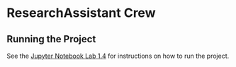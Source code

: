 # ResearchAssistant Crew

## Running the Project
See the [Jupyter Notebook Lab 1.4](./notebooks/Lab-1.4-simple-lab-assistant.ipynb) for instructions on how to run the project.

